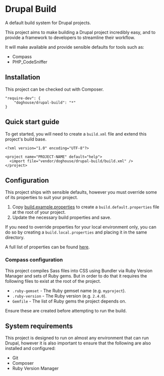 # Drupal Build

A default build system for Drupal projects.

This project aims to make building a Drupal project incredibly easy, and to
provide a framework to developers to streamline their workflow.

It will make available and provide sensible defaults for tools such as:

  - Compass
  - PHP_CodeSniffer

## Installation

This project can be checked out with Composer.

```
"require-dev": {
    "doghouse/drupal-build": "*"
}
```

## Quick start guide

To get started, you will need to create a `build.xml` file and extend this
project's build base.

```
<?xml version="1.0" encoding="UTF-8"?>

<project name="PROJECT-NAME" default="help">
  <import file="vendor/doghouse/drupal-build/build.xml" />
</project>
```

## Configuration

This project ships with sensible defaults, however you must override some of its
properties to suit your project.

  1. Copy [build.example.properties](http://stash.dhmedia.com.au/projects/DB/repos/drupal-build/browse/build.example.properties)
     to create a `build.default.properties` file at the root of your project.
  2. Update the necessary build properties and save.

If you need to override properties for your local environment only, you can do
so by creating a `build.local.properties` and placing it in the same directory.

A full list of properties can be found [here](http://stash.dhmedia.com.au/projects/DB/repos/drupal-build/browse/build.default.properties).

### Compass configuration

This project compiles Sass files into CSS using Bundler via Ruby Version Manager
and sets of Ruby gems. But in order to do that it requires the following files
to exist at the root of the project.

  - `.ruby-gemset` - The Ruby gemset name (e.g. `myproject`).
  - `.ruby-version` - The Ruby version (e.g. `2.4.0`).
  - `Gemfile` - The list of Ruby gems the project depends on.

Ensure these are created before attempting to run the build.

## System requirements

This project is designed to run on almost any environment that can run Drupal,
however it is also important to ensure that the following are also installed and
configured:

  - Git
  - Composer
  - Ruby Version Manager
